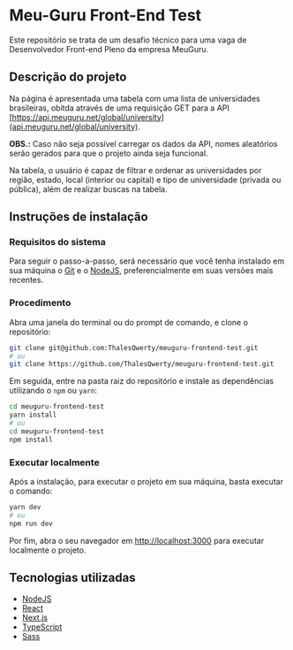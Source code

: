 # Meu-Guru Front-End Test

Este repositório se trata de um desafio técnico para uma vaga de Desenvolvedor Front-end Pleno da empresa MeuGuru.

## Descrição do projeto

Na página é apresentada uma tabela com uma lista de universidades brasileiras, obitda através de uma requisição GET para a API [https://api.meuguru.net/global/university](api.meuguru.net/global/university).

**OBS.:** Caso não seja possível carregar os dados da API, nomes aleatórios serão gerados para que o projeto ainda seja funcional.

Na tabela, o usuário é capaz de filtrar e ordenar as universidades por região, estado, local (interior ou capital) e tipo de universidade (privada ou pública), além de realizar buscas na tabela.

## Instruções de instalação

### Requisitos do sistema

Para seguir o passo-a-passo, será necessário que você tenha instalado em sua máquina o [Git](https://git-scm.com/) e o [NodeJS](https://nodejs.org/en/), preferencialmente em suas versões mais recentes.

### Procedimento

Abra uma janela do terminal ou do prompt de comando, e clone o repositório:

```bash
git clone git@github.com:ThalesQwerty/meuguru-frontend-test.git
# ou
git clone https://github.com/ThalesQwerty/meuguru-frontend-test.git
```

Em seguida, entre na pasta raiz do repositório e instale as dependências utilizando o `npm` ou `yarn`:

```bash
cd meuguru-frontend-test
yarn install
# ou
cd meuguru-frontend-test
npm install
```

### Executar localmente

Após a instalação, para executar o projeto em sua máquina, basta executar o comando:

```bash
yarn dev
# ou
npm run dev
```

Por fim, abra o seu navegador em [http://localhost:3000](http://localhost:3000) para executar localmente o projeto.

## Tecnologias utilizadas

- [NodeJS](https://nodejs.org/en/)
- [React](https://reactjs.org/)
- [Next.js](https://nextjs.org/)
- [TypeScript](https://www.typescriptlang.org/)
- [Sass](https://sass-lang.com/)
